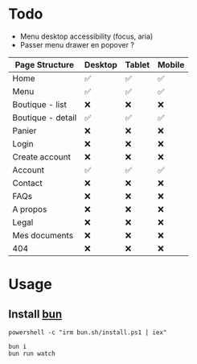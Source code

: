 # Todo

- Menu desktop accessibility (focus, aria)
- Passer menu drawer en popover ?

| Page Structure    | Desktop | Tablet | Mobile |
| ----------------- | ------- | ------ | ------ |
| Home              | ✅      | ✅     | ✅     |
| Menu              | ✅      | ✅     | ✅     |
| Boutique - list   | ❌      | ❌     | ❌     |
| Boutique - detail | ✅      | ✅     | ✅     |
| Panier            | ❌      | ❌     | ❌     |
| Login             | ❌      | ❌     | ❌     |
| Create account    | ❌      | ❌     | ❌     |
| Account           | ✅      | ✅     | ✅     |
| Contact           | ❌      | ❌     | ❌     |
| FAQs              | ❌      | ❌     | ❌     |
| A propos          | ❌      | ❌     | ❌     |
| Legal             | ❌      | ❌     | ❌     |
| Mes documents     | ❌      | ❌     | ❌     |
| 404               | ❌      | ❌     | ❌     |

# Usage

## Install [bun](https://bun.sh/)

```shell
powershell -c "irm bun.sh/install.ps1 | iex"
```

```shell
bun i
bun run watch
```
